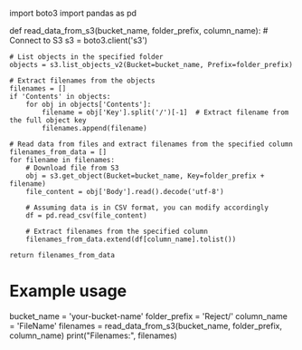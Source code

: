 import boto3
import pandas as pd

def read_data_from_s3(bucket_name, folder_prefix, column_name):
    # Connect to S3
    s3 = boto3.client('s3')

    # List objects in the specified folder
    objects = s3.list_objects_v2(Bucket=bucket_name, Prefix=folder_prefix)

    # Extract filenames from the objects
    filenames = []
    if 'Contents' in objects:
        for obj in objects['Contents']:
            filename = obj['Key'].split('/')[-1]  # Extract filename from the full object key
            filenames.append(filename)

    # Read data from files and extract filenames from the specified column
    filenames_from_data = []
    for filename in filenames:
        # Download file from S3
        obj = s3.get_object(Bucket=bucket_name, Key=folder_prefix + filename)
        file_content = obj['Body'].read().decode('utf-8')

        # Assuming data is in CSV format, you can modify accordingly
        df = pd.read_csv(file_content)

        # Extract filenames from the specified column
        filenames_from_data.extend(df[column_name].tolist())

    return filenames_from_data

# Example usage
bucket_name = 'your-bucket-name'
folder_prefix = 'Reject/'
column_name = 'FileName'
filenames = read_data_from_s3(bucket_name, folder_prefix, column_name)
print("Filenames:", filenames)
